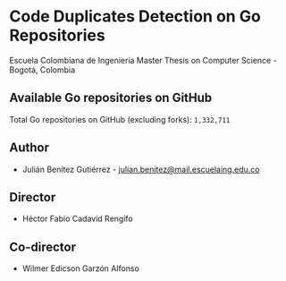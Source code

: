 # Code Duplicates Detection on Go Repositories 

Escuela Colombiana de Ingeniería Master Thesis on Computer Science - Bogotá, Colombia

## Available Go repositories on GitHub

Total Go repositories on GitHub (excluding forks): `1,332,711`

## Author

* Julián Benítez Gutiérrez - [julian.benitez@mail.escuelaing.edu.co](mailto:julian.benitez@mail.escuelaing.edu.co)

## Director
* Héctor Fabio Cadavid Rengifo

## Co-director
* Wilmer Edicson Garzón Alfonso
